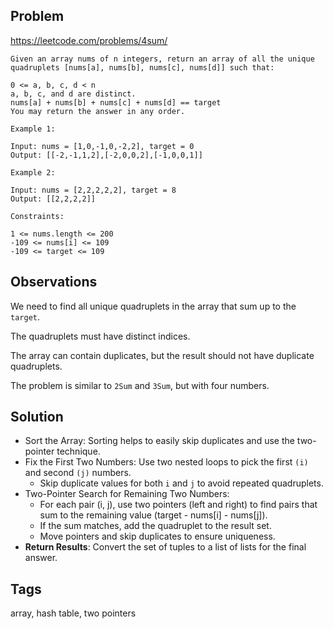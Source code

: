## Problem

https://leetcode.com/problems/4sum/

```
Given an array nums of n integers, return an array of all the unique quadruplets [nums[a], nums[b], nums[c], nums[d]] such that:

0 <= a, b, c, d < n
a, b, c, and d are distinct.
nums[a] + nums[b] + nums[c] + nums[d] == target
You may return the answer in any order.

Example 1:

Input: nums = [1,0,-1,0,-2,2], target = 0
Output: [[-2,-1,1,2],[-2,0,0,2],[-1,0,0,1]]

Example 2:

Input: nums = [2,2,2,2,2], target = 8
Output: [[2,2,2,2]]

Constraints:

1 <= nums.length <= 200
-109 <= nums[i] <= 109
-109 <= target <= 109
```

## Observations

We need to find all unique quadruplets in the array that sum up to the `target`.

The quadruplets must have distinct indices.

The array can contain duplicates, but the result should not have duplicate quadruplets.

The problem is similar to `2Sum` and `3Sum`, but with four numbers.

## Solution

- Sort the Array: Sorting helps to easily skip duplicates and use the two-pointer technique.
- Fix the First Two Numbers: Use two nested loops to pick the first `(i)` and second `(j)` numbers.
  - Skip duplicate values for both `i` and `j` to avoid repeated quadruplets.
- Two-Pointer Search for Remaining Two Numbers:
  - For each pair (i, j), use two pointers (left and right) to find pairs that sum to the remaining value (target - nums[i] - nums[j]).
  - If the sum matches, add the quadruplet to the result set.
  - Move pointers and skip duplicates to ensure uniqueness.
- **Return Results**: Convert the set of tuples to a list of lists for the final answer.

## Tags

array, hash table, two pointers